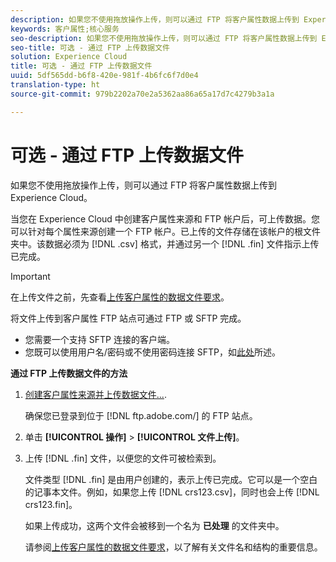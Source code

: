```yaml
---
description: 如果您不使用拖放操作上传，则可以通过 FTP 将客户属性数据上传到 Experience Cloud。
keywords: 客户属性;核心服务
seo-description: 如果您不使用拖放操作上传，则可以通过 FTP 将客户属性数据上传到 Experience Cloud。
seo-title: 可选 - 通过 FTP 上传数据文件
solution: Experience Cloud
title: 可选 - 通过 FTP 上传数据文件
uuid: 5df565dd-b6f8-420e-981f-4b6fc6f7d0e4
translation-type: ht
source-git-commit: 979b2202a70e2a5362aa86a65a17d7c4279b3a1a

---
```



# 可选 - 通过 FTP 上传数据文件

如果您不使用拖放操作上传，则可以通过 FTP 将客户属性数据上传到 Experience Cloud。

当您在 Experience Cloud 中创建客户属性来源和 FTP 帐户后，可上传数据。您可以针对每个属性来源创建一个 FTP 帐户。已上传的文件存储在该帐户的根文件夹中。该数据必须为 [!DNL .csv] 格式，并通过另一个 [!DNL .fin] 文件指示上传已完成。

>[!IMPORTANT]
>
>在上传文件之前，先查看[上传客户属性的数据文件要求](../attributes/crs-data-file.md#concept_DE908F362DF24172BFEF48E1797DAF19)。


将文件上传到客户属性 FTP 站点可通过 FTP 或 SFTP 完成。

* 您需要一个支持 SFTP 连接的客户端。
* 您既可以使用用户名/密码或不使用密码连接 SFTP，如[此处](https://marketing.adobe.com/resources/help/zh_CN/whitepapers/ftp/ftp_sftp_cert_auth.html)所述。



<!-- <p>Error states - get with Matt and Dave </p> 
<p>What are the most common reasons for doing this? Retail? Do a use case example, then show an AN example. </p> 
<p>You create one FTP per attribute source. Files go to the root folder in that account. The file type .fin is user-created. (For example, upload a .csv then a .fin of the same name, which signals you have completed the upload. https://wiki.corp.adobe.com/display/marketingcloud/Customer+Record+Services#CustomerRecordServices-FileFormats (leverage for doc). Possibly link from FTP File Reqs page to a help file about naming conventions. Need a new file type page for this. Similar content here: https://marketing.adobe.com/resources/help/en_US/reference/c_general_file_structure.html and here: https://marketing.adobe.com/resources/help/en_US/whitepapers/ftp/ftp_datasources.html </p> 
<p>Drag-n-drop and zip functionality for uploads - 1/21/2015. S/b less than 100 megs for drag and drop zip file. Fin file not required for drag/drop. </p> 
<p>Preview Data - shows the last upload (?) </p> 
<p>Need a link to the "instructions" on that information icon with the image. </p> 
<p>Workflow: Drag and drop, validate schema, configure subscription, save/activate. </p> -->
**通过 FTP 上传数据文件的方法**

1. [创建客户属性来源并上传数据文件...](../attributes/t-crs-usecase.md#task_BCC327B2A0EF4A1BBB2934013AB92B78).

   确保您已登录到位于 [!DNL ftp.adobe.com/<sftpname>] 的 FTP 站点。

1. 单击 **[!UICONTROL 操作]** &gt; **[!UICONTROL 文件上传]**。

1. 上传 [!DNL .fin] 文件，以便您的文件可被检索到。

   文件类型 [!DNL .fin] 是由用户创建的，表示上传已完成。它可以是一个空白的记事本文件。例如，如果您上传 [!DNL crs123.csv]，同时也会上传 [!DNL crs123.fin]。

   如果上传成功，这两个文件会被移到一个名为 **已处理** 的文件夹中。


   请参阅[上传客户属性的数据文件要求](../attributes/crs-data-file.md#concept_DE908F362DF24172BFEF48E1797DAF19)，以了解有关文件名和结构的重要信息。
